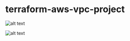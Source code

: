 # terraform-aws-vpc-project

![alt text](http://https://raw.githubusercontent.com/olivierots/terraform-aws-vpc-project/master/loadalancing_autoScaling_project/LoadBalancer%20AutoScaling%20Project%20Architecture.jpeg)

![alt text](https://github.com/[username]/[reponame]/blob/[branch]/image.jpg?raw=true)
